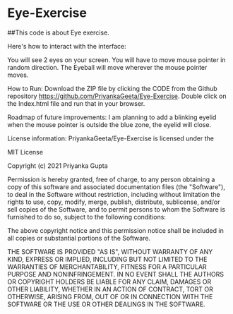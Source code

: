 # Eye-Exercise

##This code is about Eye exercise.

Here's how to interact with the interface:

You will see 2 eyes on your screen. You will have to move mouse pointer in random direction. The Eyeball will move wherever the mouse pointer moves.

How to Run: Download the ZIP file by clicking the CODE from the Github repository https://github.com/PriyankaGeeta/Eye-Exercise. Double click on the Index.html file and run that in your browser.

Roadmap of future improvements: I am planning to add a blinking eyelid when the mouse pointer is outside the blue zone, the eyelid will close.

License information: PriyankaGeeta/Eye-Exercise is licensed under the

MIT License

Copyright (c) 2021 Priyanka Gupta

Permission is hereby granted, free of charge, to any person obtaining a copy
of this software and associated documentation files (the "Software"), to deal
in the Software without restriction, including without limitation the rights
to use, copy, modify, merge, publish, distribute, sublicense, and/or sell
copies of the Software, and to permit persons to whom the Software is
furnished to do so, subject to the following conditions:

The above copyright notice and this permission notice shall be included in all
copies or substantial portions of the Software.

THE SOFTWARE IS PROVIDED "AS IS", WITHOUT WARRANTY OF ANY KIND, EXPRESS OR
IMPLIED, INCLUDING BUT NOT LIMITED TO THE WARRANTIES OF MERCHANTABILITY,
FITNESS FOR A PARTICULAR PURPOSE AND NONINFRINGEMENT. IN NO EVENT SHALL THE
AUTHORS OR COPYRIGHT HOLDERS BE LIABLE FOR ANY CLAIM, DAMAGES OR OTHER
LIABILITY, WHETHER IN AN ACTION OF CONTRACT, TORT OR OTHERWISE, ARISING FROM,
OUT OF OR IN CONNECTION WITH THE SOFTWARE OR THE USE OR OTHER DEALINGS IN THE
SOFTWARE.


